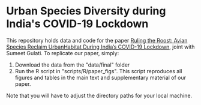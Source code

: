 # Urban Species Diversity during India's COVID-19 Lockdown

This repository holds data and code for the paper [Ruling the Roost: Avian Species Reclaim UrbanHabitat During India’s COVID-19 Lockdown](https://www.biorxiv.org/content/10.1101/2020.12.15.422890v1), joint with Sumeet Gulati. To replicate our paper, simply:

1. Download the data from the "data/final" folder
2. Run the R script in "scripts/R/paper_figs". This script reproduces all figures and tables in the main text and supplementary material of our paper.

Note that you will have to adjust the directory paths for your local machine. 

